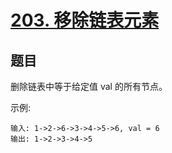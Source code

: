 # [203. 移除链表元素](https://leetcode-cn.com/problems/remove-linked-list-elements/submissions/)


## 题目

删除链表中等于给定值 val 的所有节点。


示例:
```
输入: 1->2->6->3->4->5->6, val = 6
输出: 1->2->3->4->5
```